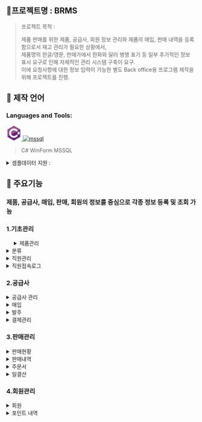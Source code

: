

## 📌프로젝트명 : BRMS

> 프로젝트 목적 :
> 
> 제품 판매를 위한 제품, 공급사, 회원 정보 관리와 제폼의 매입, 판매 내역을 등록함으로서 재고 관리가 필요한 상황에서,<br>
> 제품명의 한글/영문, 판매가에서 한화와 달러 병행 표기 등 일부 추가적인 정보 표시 요구로 인해 자체적인 관리 시스템 구축이 요구.<br>
> 이에 요청사항에 대한 정보 입력이 가능한 별도 Back office용 프로그램 제작을 위해 프로젝트를 진행.

## 📌 제작 언어

<h3 align="left">Languages and Tools:</h3>
<p align="left"><a href="https://www.w3schools.com/cs/" target="_blank" rel="noreferrer"> <img src="https://raw.githubusercontent.com/devicons/devicon/master/icons/csharp/csharp-original.svg" alt="csharp" width="40" height="40"/> </a> <a href="https://www.microsoft.com/en-us/sql-server" target="_blank" rel="noreferrer"> <img src="https://www.svgrepo.com/show/303229/microsoft-sql-server-logo.svg" alt="mssql" width="40" height="40"/> </a> </p>

> C# WinForm
> MSSQL
> 
> 
> <div style="margin-left: 20px;">
<details>
<summary>셈플데이터 지원 :</summary>

>셈플 데이터 접근을 위한 정보를 제공<br/>
> - Address : park0684.tplinkdns.com/<br/>
> - port : 15745
> - user : testuser
> - Password : !testuser1200
> - Databse : brms_test
> - BRMS 로그인 계정
>   > 코드 : 1
>   > 패스워드 1
</details>

## 📌 주요기능

### 제품, 공급사, 매입, 판매, 회원의 정보를 중심으로 각종 정보 등록 및 조회 가능

### 1.기초관리
<div style="margin-left: 20px;">
<details>
<summary>제품관리</summary>

> - 제품명, 제품코드를 검색어로 조회도 가능하지만 제품 등록 및 기간 조건을 지정하여 조회가 가능합니다<br/>
    ![Image](https://github.com/user-attachments/assets/ae8e3119-fa61-4727-8bbb-3d664b747078)
> - 좌측 상단의 분류를 지정할 경우 지정된 분류의 상품들만 조회가 가능합니다<br/>
> - 조회된 제품을 더블클릭 하면 선택된 제품의 제품코드, 제품명, 공급사, 분류, 매입가, 판매가 설정이 가능합니다.<br/>
판매가는 설정된 환율 연동으로 자동 한화 또는 달러로 전환됩니다.<br/>
![Image](https://github.com/user-attachments/assets/c09796de-1b1f-4421-97be-ad2f0e964932)
> - 새로운 제품을 등록 할 경우 제품코드의 중복 여부를 확인 후 등록 합니다.
![Image](https://github.com/user-attachments/assets/50ed954d-22d4-48e1-8bab-67880159696d)
> - 새 제품 등록 시 공급사와 분류 지정은 필수 입니다. 
> - 제품등록정보에서는 제품의 정보뿐 아니라 매입, 판매, 변경 로그 조회가 가능합니다.
![Image](https://github.com/user-attachments/assets/65e59257-9171-46f5-83de-7a10e65960ee)
</details>
</div>

<details>
<summary>분류</summary>
  
> - 제품의 분류 지정을 위한 분류 정보를 추가 수정 할 수 있으며<br/>
> 제품 정보 및 판매 조회 시 분류를 지정하사용 가능
<div>
  <img src="https://github.com/user-attachments/assets/2319a7bc-1d64-458b-9874-cbd866a253de" alt="Image 1" width="200"/>
  <img src="https://github.com/user-attachments/assets/8d4cb6c9-aece-4e23-b773-71f052d42a0f" alt="Image 2" width="200"/>
  <img src="https://github.com/user-attachments/assets/2c63cba8-ec8b-487a-a997-40e8781df3c7" alt="Image 3" width="200"/>
</div>
</details>

<details>
<summary>직원관리</summary>

> - 업무를 위한 직원을 등록하거나 정보를 수정 할 수 있는 메뉴입니다.
> - 직원 등록 및 권한 부여를 통해 업무에 따른 정보 접근 및 제어를 제한 할 수 있습니다.<br/>
> - 직원 권한은 조회와 등록/수정, 출력, 엑셀저장 등 4가지 권한을 각 메뉴마다 지정이 가능합니다.
> - ![Image](https://github.com/user-attachments/assets/908c058e-50f3-4989-9420-c85635c40fc1)
> - 직원코드는 채번코드로 별도 지정하지 못하고 자동으로 등록 순서에 따라 부여됩니다.
> - 직원 비밀번호는 암호화 처리 되며, 분실시 확인은 불가능하므로 수정을 통해 초기화 할 수 있습니다.
</details>

<details>
<summary>직원접속로그</summary> 

> - 정보 조회 또는 수정 시 시간과 행위 내용을 조회 할 수 있는 메뉴입니다.
> - 조회 메뉴에서 전체 조회 등의 경우 상세정보를 확인 할 수 없으나<br/>
> - 특정 제품, 회원, 거래, 매입 등의 채번코드 확인이 가능한 상세내역을 조회 할 경우<br/> 그 조회 대상도 확인이 가능합니다.
</details>

### 2.공급사 
<details>
<summary>공급사 관리</summary>

> - 거래중인 공급사 정보를 등록하는 메뉴로,<br/>
> - 매입, 발주, 결제시 공급사 정보 연동 필요로 필수 등록 항목 입니다.
</details>

<details>
<summary>매입</summary>

> - 각 공급사별로 매입 또는 반품으로 전표 등록이 가능하며,<br/>
> - 등록된 매입 제품은 각 제품의 제고에 즉시 반영 됩니다<br/>
> - 매입금액은 제품의 매입단가에 반영이 우선이나 개별로 변경하여 입력이 가능하며,<br/>
> - 합산된 매입액은 해당 공급사의 미수잔액에 반영이 됩니다.
> - ![Image](https://github.com/user-attachments/assets/c683c666-6da0-4b90-9260-9f4ea3dfc226)
</details>
<details>
<summary>발주</summary>

> - 각 공급사별로 매입 또는 반품으로 전표 등록이 가능하며,<br/> 
> - 등록된 매입 제품은 각 재고 및 공급사 미수 잔액에 영향을 주지 않습니다.
> - 입고완료 등 상태를 변경 할 수 있습니다.
</details>

<details>
<summary>결제관리</summary>

> - 각 공급사별로 미수잔액 조회 및 결제 등록하는 메뉴입니다<br/>
> - 결제유형은 현금, 계좌이체, 카드, 어음이 있으며<br/>
> - 할인 및 쿠폰과 같은 공급사의 지원 사항등도 반영이 가능합니다
> - ![Image](https://github.com/user-attachments/assets/709d868f-bf6e-4ef9-8bda-400fa9ac3883)
</details>

### 3.판매관리
<details>
<summary>판매현황</summary>

> - 제품 판매 현황을 공급사별, 분류별, 제품별, 일자별로 조회 할 수 있는 메뉴입니다.<br/>
> - 판매된 수량과 금액이 합산되어 표시되며, 이익은 판매분에 대한 이익율로 계산됩니다.<br/>
> - 공급사별, 분류별, 제품별은 일자별 조회 체크 시 각항목이 일자별로 구분되어 조회가 됩니다.
> - ![Image](https://github.com/user-attachments/assets/8cc195d2-5696-460d-a334-aef0aef3afca)
</details>

<details>
<summary>판매내역</summary>

> - 판매 등록한 거래건을 조회를 할 수 있는 메뉴로<br/>
> - 각 거래금액에 대해 상세히 조회 가능 합니다.<br/>
> ![Image](https://github.com/user-attachments/assets/aa9e8a0c-5c26-409d-84dd-fb60199a31b1)
> - 거래건 선택 시 거래 상세내역에서 제품 및 수량, 결제, 배송지 등의 상세 정보 확인 가능 합니다.<br/>
![Image](https://github.com/user-attachments/assets/8aaefa4d-5a3e-4f0c-b03f-b8102c124bce)
> - 거래 등록 버튼 클릭 시 판매등록이 가능합니다.<br/>
>   >판매등록<br/>    
>   > - 판매 등록은 회원 지정과 비회원으로 등록이 가능하며, <br/>회원이 선택된 상태에서 배송지 등록시 회원의 주소가 기본으로 설정되나 수정도 가능합니다<br/>
>   > - 결제는 현금,카드,계좌이체,포인트로 가능 하나<br/>카드 결제의 경우 실제 카드 승인이 아닌 카드 매출로 기록 합니다.<br/>
>   > - 판매등록 시 입력된 제품의 수량 만큼 재고에 즉시 반영됩니다.
>   >   ![Image](https://github.com/user-attachments/assets/eb9196b7-feab-41c9-bf82-6aa2c97a19c7)
>   
> - 판매내역은 수정이 불가능하나, 거래건을 조회 후 반품처리를 할 수 있습니다.<br/>
> - 반품은 기존 거래건을 삭제하는 것이 아닌 새로운 반품 거래건을 등록 합니다.
</details>

<details>
<summary>주문서</summary>

> - 메일 등 비대변 견적 또는 주문의 경우 주문서 등록을 통해 접수시 사용 합니다.
> - 주문수량과 판매 가능 수량을 별도로 입력 할 수 있으며,<br/>
> 상황에 따라 판매 금액이 달라질 수 있으로 제안액이라는 부분으로 실제 판매 금액을 조정 처리 할 수 있습니다.<br/>
![Image](https://github.com/user-attachments/assets/3d701b26-a881-42e4-b3be-0b8ed79a68a6)
> - 주문,판매,취소 선택을 통해 주문서 상태를 변경 할 수 있으며,<br/>
> 판매 상태로 등록 할 경우 제안 수량과 금액으로 판매 등록 메뉴를 즉시 실행하여 등록 할 수 있습니다<br/>
![Image](https://github.com/user-attachments/assets/8198eac9-51bf-4e79-963a-52a537045155)
</details>

<details>
<summary>일결산</summary>

> - 제품의 판매, 매입, 재고 정보를 일별로 기록하여,<br/> 이후 상품 정보가 수정되어도 일정산 시점의 정보로 매출 및 수불 등 현황 조회가 가능합나다.<br/><br/>
![Image](https://github.com/user-attachments/assets/5c90a311-063c-4b9f-af1a-9efd878d1b60)
>   > 주요 항목 설명
>   > - 기초재고 : 해당일자 시작시 보유하고 시작하는 재고입니다.<br/> 기초 재고액은 기초량 X 매입단가를 기준으로 작성됩니다.<br/>
>   > - 기말재고 : 해당일자 종료시 보유하고 이는 재고입니다.<br/> 생성시점의 현재고를 기준으로 역산하여 재고량을 계산하며 기말량 X 매입단가를 기준으로 작성됩니다.<br/>
>   > - 장부상재고 : 기초재고 + 매입 - 판매 수량으로<br/> 실제로 보유 하고 있어야 할 재고입니다.<br/>
>   > - 재고로스 : 기말재고와 장부상재고액이 차이가 발생 할 경우 표시됩니다.<br/>
>   > - 매출원가 : 이익율 계산을 위한 원가 입니다.<br/> 최종매입 원가법을 적용하여 기초재고 + 매입량 - 기말재고로 계산됩니다.<br/>
> - 매입,판매 정보를 직접 조회 하는 것이 아니므로 서버부하를 최소화 할 수 있으나,<br/> 제품별의 경우 분류 또는 제품이 지정되지 않을 경우 조회 시간이 오래 걸릴 수 있습니다.<br/>
> - 일정산은 현재날짜를 기준으로 전일까지만 작성 가능하며,<br/> 이미 작성한 날짜로 매입,판매 변경 사항이 있을 경우 재생성 대상이 됩니다.<br/>
> - 재고의 경우 직전날짜의 기말재고를 반영하나,<br/> 이전 날짜의 결산 정보가 없다면 현재고를 기준으로 매입과 판매분을 역산하여 생성합니다.<br/>
> - 일결산은 일자별, 제품별, 분류별로 각 다른 메뉴에서 조회가 가능합니다.
</details>

### 4.회원관리

<details>
<summary>회원</summary>

> - 회원을 등록하거나 상세정보를 조회 할 수 있는 메뉴입니다.
> - 검색 또는 등록/수정일자, 판매일자 지정을 통해 조회 할 수 있습니다.
> - 회원의 정보중 전화번호는 개인정보보호를 위해 암호화 처리되었으며<br/> 일괄 조회시에는 전화번호 가운데 2자리가 **로 표시됩니다.<br/>
> ![Image](https://github.com/user-attachments/assets/b52aaaf7-ac11-4e36-8d5b-971d83271495)
> - 회원 더블 클릭을 통해 상세정보를 조회 할 수 있으며, 이때 전화번호는 복호화되어 전화번호 모두 조회가 가능합니다.
> - 회원 정보 상세내역에서 주문과 거래건을 조회 할 수 있는 탭이 있어 개별 조회가 가능합니다.
> ![Image](https://github.com/user-attachments/assets/da1ea8d0-7d80-409c-afea-a0a7efc4a854)
> - 국가 지정은 D/B에 기록되어 있는 정보를 기준으로 반영되며, 새 회원등록 시 기본적으로 대한민국으로 지정되어 있어 별도 수정이 필요합니다.
</details>
<details>
<summary>포인트 내역 </summary>

> - 회원의 포인트 적립, 사용 정보를 일괄 조회 하는 메뉴입니다.
> - 판매 또는 반품 거래시 적립과 사용된 포인트를 따로 표시하며,<br/>
> - 회원정보와 거래 선택을 하여 조회 할 수 있습니다.
> ![Image](https://github.com/user-attachments/assets/f07c1b16-4a50-45ac-bf07-9aa36ad863ec)
</details>

